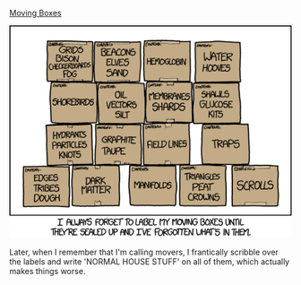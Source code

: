 [Moving Boxes](https://xkcd.com/1762)

![Moving Boxes](./random_comic.png)

Later, when I remember that I'm calling movers, I frantically scribble over the labels and write 'NORMAL HOUSE STUFF' on all of them, which actually makes things worse.

